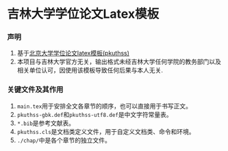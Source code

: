 吉林大学学位论文Latex模板
=============================

### 声明
1. 基于[北京大学学位论文latex模板(pkuthss)](https://gitlab.com/CasperVector/pkuthss)<br>
2. 本项目与吉林大学官方无关，输出格式未经吉林大学任何学院的教务部门以及相关单位认可，因使用该模板导致任何后果与本人无关.<br>

### 关键文件及其作用
1. `main.tex`用于安排全文各章节的顺序，也可以直接用于书写正文。<br>
2. `pkuthss-gbk.def`和`pkuthss-utf8.def`是中文字符常量表。<br>
3. `*.bib`是参考文献表。<br>
4. `pkuthss.cls`是文档类定义文件，用于自定义文档类、命令和环境。<br>
5. `./chap/`中是各个章节的独立文件。<br> 